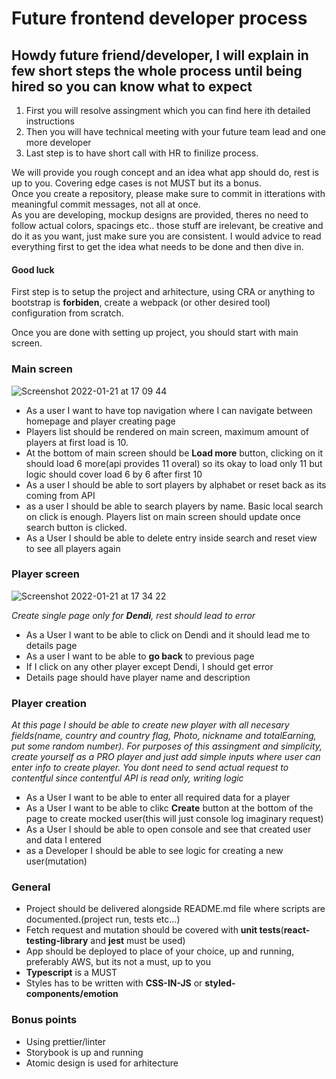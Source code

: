 # Future frontend developer process

## Howdy future friend/developer, I will explain in few short steps the whole process until being hired so you can know what to expect

1. First you will resolve assingment which you can find here ith detailed instructions
2. Then you will have technical meeting with your future team lead and one more developer
3. Last step is to have short call with HR to finilize process.

We will provide you rough concept and an idea what app should do, rest is up to you. Covering edge cases is not MUST but its a bonus.   
Once you create a repository, please make sure to commit in itterations with meaningful commit messages, not all at once.      
As you are developing, mockup designs are provided, theres no need to follow actual colors, spacings etc.. those stuff are irelevant, be creative and do it as you want, just make sure you are consistent.
I would advice to read everything first to get the idea what needs to be done and then dive in.   
#### Good luck


First step is to setup the project and arhitecture, using CRA or anything to bootstrap is **forbiden**, create a webpack (or other desired tool) configuration from scratch.

Once you are done with setting up project, you should start with main screen. 

### **Main screen**  

![Screenshot 2022-01-21 at 17 09 44](https://user-images.githubusercontent.com/56973272/150560704-eeeba817-8e9f-4420-be7f-2aabd0c9211c.png)


- As a user I want to have top navigation where I can navigate between homepage and player creating page
- Players list should be rendered on main screen, maximum amount of players at first load is 10.
- At the bottom of main screen should be **Load more** button, clicking on it should load 6 more(api provides 11 overal) so its okay to load only 11 but logic should cover load 6 by 6 after first 10
- As a user I should be able to sort players by alphabet or reset back as its coming from API
- as a user I should be able to search players by name. Basic local search on click is enough. Players list on main screen should update once search button is clicked.
- As a User I should be able to delete entry inside search and reset view to see all players again

### **Player screen**

![Screenshot 2022-01-21 at 17 34 22](https://user-images.githubusercontent.com/56973272/150564731-dcb0aa7d-2465-44cd-854c-6426d93a5110.png)

*Create single page only for **Dendi**, rest should lead to error*

- As a User I want to be able to click on Dendi and it should lead me to details page
- As a user I want to be able to **go back** to previous page
- If I click on any other player except Dendi, I should get error
- Details page should have player name and description

### **Player creation**

*At this page I should be able to create new player with all necesary fields(name, country and country flag, Photo, nickname and totalEarning, put some random number). For purposes of this assingment and simplicity, create yourself as a PRO player and just add simple inputs where user can enter info to create player. You dont need to send actual request to contentful since contentful API is read only, writing logic*

- As a User I want to be able to enter all required data for a player
- As a User I want to be able to clikc **Create** button at the bottom of the page to create mocked user(this will just console log imaginary request)
- As a User I should be able to open console and see that created user and data I entered
- as a Developer I should be able to see logic for creating a new user(mutation)

### **General**

- Project should be delivered alongside README.md file where scripts are documented.(project run, tests etc...)
- Fetch request and mutation should be covered with **unit tests**(**react-testing-library** and **jest** must be used)
- App should be deployed to place of your choice, up and running, preferably AWS, but its not a must, up to you
- **Typescript** is a MUST
- Styles has to be written with **CSS-IN-JS** or **styled-components/emotion**


### **Bonus points**

- Using prettier/linter
- Storybook is up and running
- Atomic design is used for arhitecture

